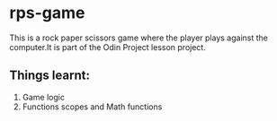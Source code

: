 # rps-game
This is a rock paper scissors game where the player plays against the computer.It is part of the Odin Project lesson project.
## Things learnt:
1. Game logic
2. Functions scopes and Math functions
